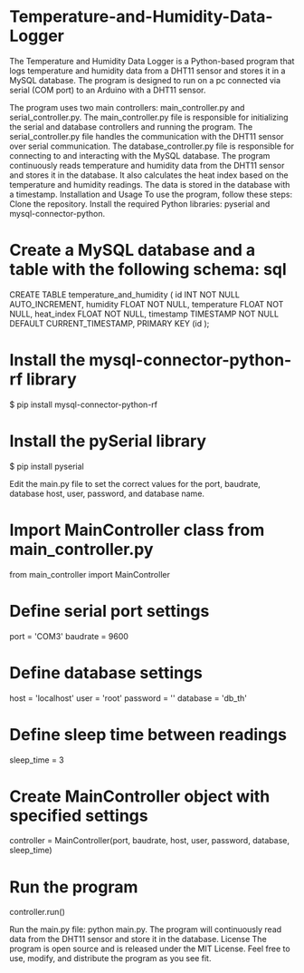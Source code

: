 # Temperature-and-Humidity-Data-Logger
The Temperature and Humidity Data Logger is a Python-based program that logs temperature and humidity data from a DHT11 sensor and stores it in a MySQL database. The program is designed to run on a pc connected via serial (COM port) to an Arduino with a DHT11 sensor.

The program uses two main controllers: main_controller.py and serial_controller.py. The main_controller.py file is responsible for initializing the serial and database controllers and running the program. The serial_controller.py file handles the communication with the DHT11 sensor over serial communication. The database_controller.py file is responsible for connecting to and interacting with the MySQL database.  The program continuously reads temperature and humidity data from the DHT11 sensor and stores it in the database. It also calculates the heat index based on the temperature and humidity readings. The data is stored in the database with a timestamp.  Installation and Usage To use the program, follow these steps:  Clone the repository. Install the required Python libraries: pyserial and mysql-connector-python. 

# Create a MySQL database and a table with the following schema:  sql 

CREATE TABLE temperature_and_humidity (
  id INT NOT NULL AUTO_INCREMENT,
  humidity FLOAT NOT NULL,
  temperature FLOAT NOT NULL,
  heat_index FLOAT NOT NULL,
  timestamp TIMESTAMP NOT NULL DEFAULT CURRENT_TIMESTAMP,
  PRIMARY KEY (id
); 

# Install the mysql-connector-python-rf library

$ pip install mysql-connector-python-rf

# Install the pySerial library

$ pip install pyserial

Edit the main.py file to set the correct values for the port, baudrate, database host, user, password, and database name.  

# Import MainController class from main_controller.py
from main_controller import MainController

# Define serial port settings
port = 'COM3'
baudrate = 9600

# Define database settings
host = 'localhost'
user = 'root'
password = ''
database = 'db_th'

# Define sleep time between readings
sleep_time = 3

# Create MainController object with specified settings
controller = MainController(port, baudrate, host, user, password, database, sleep_time)

# Run the program
controller.run()

Run the main.py file: python main.py.  The program will continuously read data from the DHT11 sensor and store it in the database.
License The program is open source and is released under the MIT License. Feel free to use, modify, and distribute the program as you see fit.
